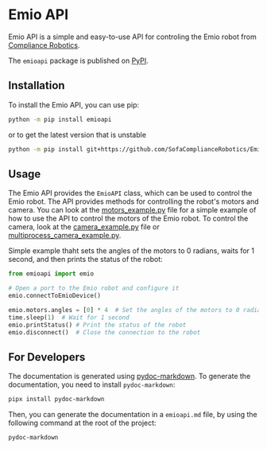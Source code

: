 # Emio API

Emio API is a simple and easy-to-use API for controling the Emio robot from [Compliance Robotics](https://compliance-robotics.com/).

The `emioapi` package is published on [PyPI](https://pypi.org/project/emioapi/).

## Installation
To install the Emio API, you can use pip:

```bash
python -m pip install emioapi
```

or to get the latest version that is unstable

```bash
python -m pip install git+https://github.com/SofaComplianceRobotics/Emio.API.git@release-main
```

## Usage
The Emio API provides the `EmioAPI` class, which can be used to control the Emio robot. The API provides methods for controlling the robot's motors and camera.
You can look at the [motors_example.py](motors_example.py) file for a simple example of how to use the API to control the motors of the Emio robot.
To control the camera, look at the [camera_example.py](exampes/camera_example.py) file or [multiprocess_camera_example.py](examples/multiprocess_camera_example.py).


Simple example thaht sets the angles of the motors to 0 radians, waits for 1 second, and then prints the status of the robot:
```python
from emioapi import emio

# Open a port to the Emio robot and configure it
emio.connectToEmioDevice()

emio.motors.angles = [0] * 4  # Set the angles of the motors to 0 radians
time.sleep(1)  # Wait for 1 second
emio.printStatus() # Print the status of the robot
emio.disconnect()  # Close the connection to the robot
```

## For Developers
The documentation is generated using [pydoc-markdown](https://pypi.org/project/pydoc-markdown/). To generate the documentation, you need to install `pydoc-markdown`:

```bash
pipx install pydoc-markdown
```

Then, you can generate the documentation in a `emioapi.md` file, by using the following command at the root of the project:

```bash
pydoc-markdown
```
